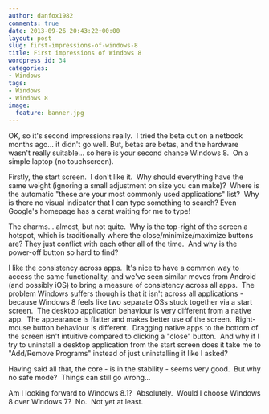 ```yaml
---
author: danfox1982
comments: true
date: 2013-09-26 20:43:22+00:00
layout: post
slug: first-impressions-of-windows-8
title: First impressions of Windows 8
wordpress_id: 34
categories:
- Windows
tags:
- Windows
- Windows 8
image:
  feature: banner.jpg
---
```


OK, so it's second impressions really.  I tried the beta out on a netbook months ago... it didn't go well. But, betas are betas, and the hardware wasn't really suitable... so here is your second chance Windows 8.  On a simple laptop (no touchscreen).

Firstly, the start screen.  I don't like it.  Why should everything have the same weight (ignoring a small adjustment on size you can make)?  Where is the automatic "these are your most commonly used applications" list?  Why is there no visual indicator that I can type something to search? Even Google's homepage has a carat waiting for me to type!

The charms... almost, but not quite.  Why is the top-right of the screen a hotspot, which is traditionally where the close/minimize/maximize buttons are? They just conflict with each other all of the time.  And why is the power-off button so hard to find?

I like the consistency across apps.  It's nice to have a common way to access the same functionality, and we've seen similar moves from Android (and possibly iOS) to bring a measure of consistency across all apps.  The problem Windows suffers though is that it isn't across all applications - because Windows 8 feels like two separate OSs stuck together via a start screen.  The desktop application behaviour is very different from a native app.  The appearance is flatter and makes better use of the screen.  Right-mouse button behaviour is different.  Dragging native apps to the bottom of the screen isn't intuitive compared to clicking a "close" button.  And why if I try to uninstall a desktop application from the start screen does it take me to "Add/Remove Programs" instead of just uninstalling it like I asked?

Having said all that, the core - is in the stability - seems very good.  But why no safe mode?  Things can still go wrong...

Am I looking forward to Windows 8.1?  Absolutely.  Would I choose Windows 8 over Windows 7?  No.  Not yet at least.


